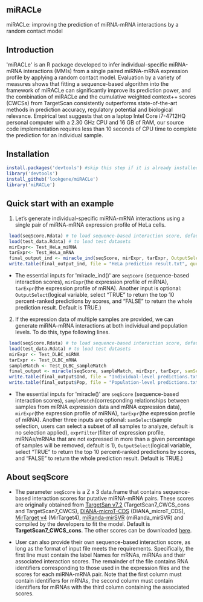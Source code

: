 

## miRACLe

miRACLe: improving the prediction of miRNA-mRNA interactions by a random contact model

## Introduction
'miRACLe' is an R package developed to infer individual-specific miRNA-mRNA interactions (MMIs) from a single paired miRNA-mRNA expression profile by applying a random contact model. Evaluation by a variety of measures shows that fitting a sequence-based algorithm into the framework of miRACLe can significantly improve its prediction power, and the combination of miRACLe and the cumulative weighted context++ scores (CWCSs) from TargetScan consistently outperforms state-of-the-art methods in prediction accuracy, regulatory potential and biological relevance. Empirical test suggests that on a laptop Intel Core i7-4712HQ personal computer with a 2.30 GHz CPU and 16 GB of RAM, our source code implementation requires less than 10 seconds of CPU time to complete the prediction for an individual sample.

## Installation
```r
install.packages('devtools') #skip this step if it is already installed
library('devtools')
install_github('lookgene/miRACLe')
library('miRACLe')
```

## Quick start with an example
1. Let’s generate individual-specific miRNA-mRNA interactions using a single pair of miRNA-mRNA expression profile of HeLa cells.<br>

```r
 load(seqScore.Rdata) # to load sequence-based interaction score, default is 'TargetScan7.CWCS.cons'
 load(test_data.Rdata) # to load test datasets
 mirExpr<- Test_HeLa_miRNA
 tarExpr<- Test_HeLa_mRNA
 final_output_ind <- miracle_ind(seqScore, mirExpr, tarExpr, OutputSelect = TRUE)
 write.table(final_output_ind, file = "HeLa prediction result.txt", quote = FALSE, sep = "\t", row.names = FALSE)
```

* The essential inputs for 'miracle_ind()' are `seqScore` (sequence-based interaction scores), `mirExpr`(the expression profile of miRNA), `tarExpr`(the expression profile of mRNA). Another input is optional: `OutputSelect`(logical variable, select “TRUE” to return the top 10 percent-ranked predictions by scores, and “FALSE” to return the whole prediction result. Default is TRUE.)<br>




2. If the expression data of multiple samples are provided, we can generate miRNA-mRNA interactions at both individual and population levels. To do this, type following lines.<br>

```r
 load(seqScore.Rdata) # to load sequence-based interaction score, default is 'TargetScan7.CWCS.cons'
 load(test_data.Rdata) # to load test datasets
 mirExpr <- Test_DLBC_miRNA
 tarExpr <- Test_DLBC_mRNA
 sampleMatch <- Test_DLBC_sampleMatch
 final_output <- miracle(seqScore, sampleMatch, mirExpr, tarExpr, samSelect = NULL, exprFilter = 1, OutputSelect = TRUE)
 write.table(final_output$Ind, file = "Individual-level predictions.txt", quote = FALSE, sep = "\t", row.names = FALSE)	#Individual-level result
 write.table(final_output$Pop, file = "Population-level predictions.txt", quote = FALSE, sep = "\t", row.names = FALSE)	#Population-level result
```

* The essential inputs for 'miracle()' are `seqScore` (sequence-based interaction scores), `sampleMatch`(corresponding relationships between samples from miRNA expression data and mRNA expression data), `mirExpr`(the expression profile of miRNA), `tarExpr`(the expression profile of mRNA). Another three inputs are optional: `samSelect`(sample selection, users can select a subset of all samples to analyze, default is no selection applied), `exprFilter`(filter of expression profile, miRNAs/mRNAs that are not expressed in more than a given percentage of samples will be removed, default is 1), `OutputSelect`(logical variable, select “TRUE” to return the top 10 percent-ranked predictions by scores, and “FALSE” to return the whole prediction result. Default is TRUE.)<br>

## About seqScore

* The parameter `seqScore` is a Z x 3 data.frame that contains sequence-based interaction scores for putative miRNA-mRNA pairs. These scores are originally obtained from [TargetSan v7.2](http://www.targetscan.org/vert_72/) (TargetScan7\_CWCS\_cons and TargetScan7\_CWCS), [DIANA-microT-CDS](http://diana.imis.athena-innovation.gr/DianaTools/index.php?r=microT_CDS/index) (DIANA\_microT\_CDS), [MirTarget v4]( http://mirdb.org/) (MirTarget4), [miRanda-mirSVR](http://www.microrna.org/microrna/getDownloads.do) (miRanda\_mirSVR) and compiled by the developers to fit the model. Default is **TargetScan7\_CWCS\_cons**. The other scores can be downloaded [here](https://figshare.com/s/0b7c68cd5152da27a191).<br>

* User can also provide their own sequence-based interaction score, as long as the format of input file meets the requirements. Specifically, the first line must contain the label Names for mRNAs, miRNAs and their associated interaction scores. The remainder of the file contains RNA identifiers corresponding to those used in the expression files and the scores for each miRNA-mRNA pair. Note that the first column must contain identifiers for mRNAs, the second column must contain identifiers for miRNAs with the third column containing the associated scores.<br>


